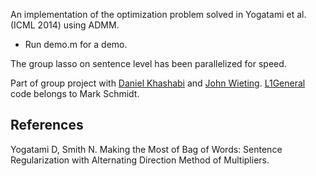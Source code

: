 
An implementation of the optimization problem solved in Yogatami et al. (ICML 2014) using ADMM.

* Run demo.m for a demo.

The group lasso on sentence level has been parallelized for speed. 

Part of group project with [Daniel Khashabi](khashab2@illinois.edu) and [John Wieting](wieting2@illinois.edu).
[L1General](http://www.cs.ubc.ca/~schmidtm/Software/L1General.html) code belongs to Mark Schmidt.

## References

Yogatami D, Smith N. Making the Most of Bag of Words: Sentence Regularization with Alternating Direction Method of Multipliers. 